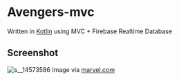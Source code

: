 # Avengers-mvc
Written in <a href="https://kotlinlang.org/">Kotlin</a>  using MVC + Firebase Realtime Database
<h2>Screenshot</h2>

![s__14573586](https://user-images.githubusercontent.com/3166803/53869625-26309400-402b-11e9-87bb-b57f69700334.jpg)
Image via <a href="https://www.marvel.com/">marvel.com</a>

